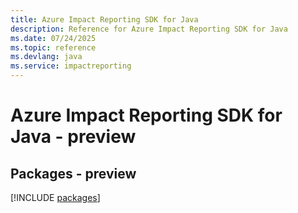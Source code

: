 ```yaml
---
title: Azure Impact Reporting SDK for Java
description: Reference for Azure Impact Reporting SDK for Java
ms.date: 07/24/2025
ms.topic: reference
ms.devlang: java
ms.service: impactreporting
---
```

# Azure Impact Reporting SDK for Java - preview
## Packages - preview
[!INCLUDE [packages](impact-reporting-index.md)]